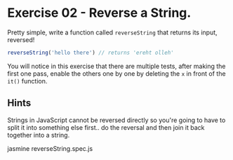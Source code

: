 # Exercise 02 - Reverse a String.

Pretty simple, write a function called `reverseString` that returns its input, reversed!

```javascript
reverseString('hello there') // returns 'ereht olleh'
```

You will notice in this exercise that there are multiple tests, after making the first one pass, enable the others one by one by deleting the `x` in front of the `it()` function.




## Hints
Strings in JavaScript cannot be reversed directly so you're going to have to split it into something else first.. do the reversal and then join it back together into a string.


jasmine reverseString.spec.js